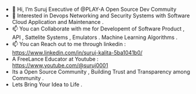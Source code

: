 - 👋 Hi, I’m Suruj Executive of @PLAY-A Open Source Dev Commuity
- 👀 Interested in Devops Networking and Security Systems with Software Cloud Application and Maintenance .
- 📫 You can Collaborate with me for Developemt of Software Product , API , Sattelite Systems , Emulators . Machine Learning Algorithms  . 
- 📫 You can Reach out to me through linkedin :  https://www.linkedin.com/in/suruj-kalita-5ba1041b0/
- A FreeLance Educator at Youtube : https://www.youtube.com/@suruj0001
- Its a Open Source Community , Building Trust and Transparency among Community .
- Lets Bring Your Idea to Life . 


